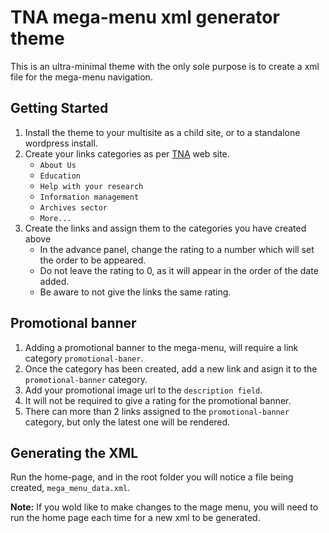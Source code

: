 TNA mega-menu xml generator theme
=================================

This is an ultra-minimal theme with the only sole purpose is to create a xml file for the mega-menu navigation.


Getting Started
---------------

1. Install the theme to your multisite as a child site, or to a standalone wordpress install.
2. Create your links categories as per [TNA](http://www.nationalarchives.gov.uk/) web site.
    * `About Us`
    * `Education`
    * `Help with your research`
    * `Information management`
    * `Archives sector`
    * `More...`
3. Create the links and assign them to the categories you have created above
    * In the advance panel, change the rating to a number which will set the order to be appeared.
    * Do not leave the rating to 0, as it will appear in the order of the date added.
    * Be aware to not give the links the same rating.


Promotional banner
------------------

1. Adding a promotional banner to the mega-menu, will require a link category `promotional-baner`.
2. Once the category has been created, add a new link and asign it to the `promotional-banner` category.
3. Add your promotional image url to the `description field`.
4. It will not be required to give a rating for the promotional banner.
5. There can more than 2 links assigned to the `promotional-banner` category, but only the latest one will be rendered.


Generating the XML
------------------

Run the home-page, and in the root folder you will notice a file being created, `mega_menu_data.xml`.

__Note:__ If you wold like to make changes to the mage menu, you will need to run the home page each time for a new xml to be generated.